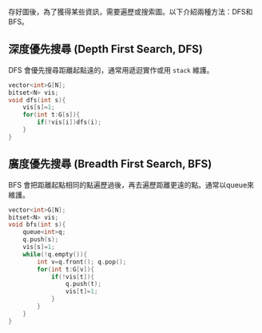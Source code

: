 存好圖後，為了獲得某些資訊，需要遍歷或搜索圖。以下介紹兩種方法：DFS和BFS。

## 深度優先搜尋 (Depth First Search, DFS)
DFS 會優先搜尋距離起點遠的，通常用遞迴實作或用 `stack` 維護。

```cpp
vector<int>G[N];
bitset<N> vis;
void dfs(int s){
    vis[s]=1;
    for(int t:G[s]){
        if(!vis[i])dfs(i);
    }
}
```

## 廣度優先搜尋 (Breadth First Search, BFS)
BFS 會把距離起點相同的點遍歷過後，再去遍歷距離更遠的點。通常以queue來維護。
```cpp
vector<int>G[N];
bitset<N> vis;
void bfs(int s){
    queue<int>q;
    q.push(s);
    vis[s]=1;
    while(!q.empty()){
        int v=q.front(); q.pop();
        for(int t:G[v]){
            if(!vis[t]){
                q.push(t);
                vis[t]=1;
            }
        }
    }
}
```